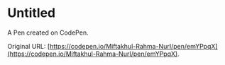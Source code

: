 # Untitled

A Pen created on CodePen.

Original URL: [https://codepen.io/Miftakhul-Rahma-NurI/pen/emYPpqX](https://codepen.io/Miftakhul-Rahma-NurI/pen/emYPpqX).

